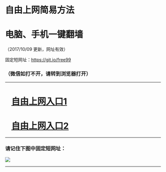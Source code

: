 ﻿# 自由上网简易方法

# 电脑、手机一键翻墙

（2017/10/09 更新，网址有效）

固定短网址：https://git.io/free99

### （微信如打不开，请转到浏览器打开）


***





# &nbsp;&nbsp; <a href="http://ft397130057.fwq-tz-1001.info/fwqtz01.html?t=100900126663 " target="_blank">自由上网入口1</a>
# &nbsp;&nbsp; <a href="http://ft255724157.fwq-tz-1002.info/fwqtz02.html?t=100900127233 " target="_blank">自由上网入口2</a>
***

### 请记住下图中固定短网址：

<img src="https://s3-us-west-2.amazonaws.com/fwq-1001/yjfq-20170905okok.png" /> 


***

